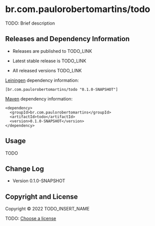 # br.com.paulorobertomartins/todo

TODO: Brief description



## Releases and Dependency Information

* Releases are published to TODO_LINK

* Latest stable release is TODO_LINK

* All released versions TODO_LINK

[Leiningen] dependency information:

    [br.com.paulorobertomartins/todo "0.1.0-SNAPSHOT"]

[Maven] dependency information:

    <dependency>
      <groupId>br.com.paulorobertomartins</groupId>
      <artifactId>todo</artifactId>
      <version>0.1.0-SNAPSHOT</version>
    </dependency>

[Leiningen]: http://leiningen.org/
[Maven]: http://maven.apache.org/



## Usage

TODO



## Change Log

* Version 0.1.0-SNAPSHOT



## Copyright and License

Copyright © 2022 TODO_INSERT_NAME

TODO: [Choose a license](http://choosealicense.com/)
